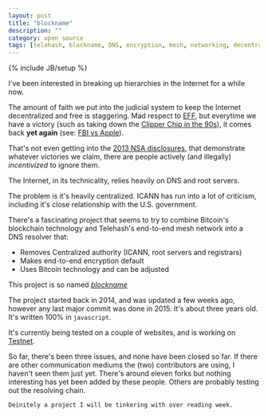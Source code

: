 ```yaml
---
layout: post
title: "blockname"
description: ""
category: open source
tags: [telehash, blockname, DNS, encryption, mesh, networking, decentralized, Internet]
---
```

{% include JB/setup %}

 I've been interested in breaking up hierarchies in the Internet for a while now. 
 
 The amount of faith we put into the judicial system to keep the Internet decentralized and free is staggering. 
 Mad respect to [EFF](https://eff.org), but everytime we have a victory (such as taking down the [Clipper Chip in the 90s](https://en.wikipedia.org/wiki/Clipper_chip)), it comes 
 back **yet again** (see: [FBI vs Apple](https://en.wikipedia.org/wiki/FBI%E2%80%93Apple_encryption_dispute)).
 
 That's not even getting into the [2013 NSA disclosures](https://projects.propublica.org/nsa-grid/), that demonstrate whatever victories we claim, there are 
 people actively (and illegally) *incentivized* to ignore them. 
 
 The Internet, in its technicality, relies heavily on DNS and root servers.

 The problem is it's heavily centralized. ICANN has run into a lot of criticism, including it's close relationship with the U.S. government. 

 There's a fascinating project that seems to try to combine Bitcoin's blockchain technology and Telehash's end-to-end mesh network into a DNS resolver that:

 * Removes Centralized authority (ICANN, root servers and registrars)
 * Makes end-to-end encryption default
 * Uses Bitcoin technology and can be adjusted

 This project is so named *[blockname](https://github.com/telehash/blockname)*

 The project started back in 2014, and was updated a few weeks ago, however any last major commit was done in 2015. It's about three years old. It's written 100% in ```javascript```.

 It's currently being tested on a couple of websites, and is working on [Testnet](http://testnet.coinsecrets.org/?to=322562.000001).

 So far, there's been three issues, and none have been closed so far. If there are other communication mediums the (two) contributors are using, I haven't seen them just yet. There's around eleven forks but nothing interesting has yet been added by these people. Others are probably testing out the resolving chain.

 `Deinitely a project I will be tinkering with over reading week.`
